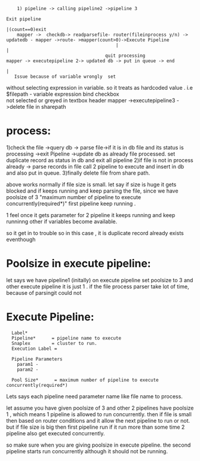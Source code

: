         1) pipeline -> calling pipeline2 ->pipeline 3
                                                                                              Exit pipeline
                                                                                               |(count==0)exit
        mapper ->  checkdb-> readparsefile- router(fileinprocess y/n) -> updatedb - mapper ->route- >mapper(count>0)->Execute Pipeline
                                             |                                                                          |          
                                         quit processing                                                            mapper -> executepipeline 2-> updated db -> put in queue -> end
                                                                                                                               |
       Issue because of variable wrongly  set
   without selecting expression in variable.
   so it treats as hardcoded value .
    i.e $filepath - variable expression bind  checkbox  
        not   selected or greyed in textbox header                                                                                                                    mapper ->executepipeline3 ->delete file in sharepath



process:
========

1)check the file ->query db -> parse file->if it is in db file and its status is processing ->exit Pipeline ->update db as already file processed.
  set duplicate record as status in db and exit all pipeline
2)if file is not in process already -> parse records in file call 2 pipeline to execute and insert in db and also put in queue.
3)finally delete file from share path.

above works normally if file size is small.
let say if size is huge it gets blocked and if keeps running and keep parsing the file, since we have poolsize of 3
"maximum number of pipeline to execute concurrently(required*)" first pipeline keep running .

1 feel once it gets parameter for 2 pipeline it keeps running and keep runninng other if variables become available.


so it get  in to trouble  so in this case , it is duplicate record already exists eventhough

Poolsize in execute pipeline:
=============================

let says we have pipeline1 (initally) on execute pipeline set poolsize  to 3  and other execute pipeline it is
just 1 .
if the file process parser take lot of time, because of parsingit could not 

Execute Pipeline:
=================


      Label*
      Pipeline*      = pipeline name to execute
      Snaplex        = cluster to run.
      Execution Label =
      
      Pipeline Parameters
        param1 - 
        param2 -
      
      Pool Size*      = maximum number of pipeline to execute concurrently(required*)
  
 

Lets says each pipeline need parameter name like file name to process.

let assume you have given poolsize of 3 and other 2 pipelines have poolsize 1 , which means 1 pipeline is allowed to run concurrently.
then if file is small then based on router conditions and it allow the next pipeline to run or not.
but if file size is big then first pipeline run if it run more than some time 2 pipeline also get executed concurrently.

so make sure when you are giving poolsize in execute pipeline. the second pipeline starts run concurrently although it should not be running.
